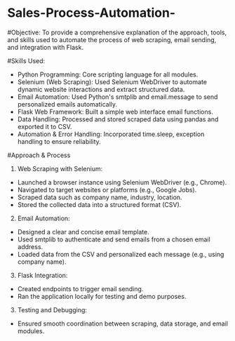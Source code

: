 # Sales-Process-Automation-

#Objective:
To provide a comprehensive explanation of the approach, tools, and skills used to automate the process of web scraping, email sending, and integration with Flask.

#Skills Used:
- Python Programming: Core scripting language for all modules.
- Selenium (Web Scraping): Used Selenium WebDriver to automate dynamic website interactions and extract structured data.
- Email Automation: Used Python's smtplib and email.message to send personalized emails automatically.
- Flask Web Framework: Built a simple web interface email functions.
- Data Handling: Processed and stored scraped data using pandas and exported it to CSV.
- Automation & Error Handling: Incorporated time.sleep, exception handling to ensure reliability.

#Approach & Process

1. Web Scraping with Selenium:
 
- Launched a browser instance using Selenium WebDriver (e.g., Chrome).
- Navigated to target websites or platforms (e.g., Google Jobs).
- Scraped data such as company name, industry, location.
- Stored the collected data into a structured format (CSV).

2. Email Automation:

- Designed a clear and concise email template.
- Used smtplib to authenticate and send emails from a chosen email address.
- Loaded data from the CSV and personalized each message (e.g., using company name).

3. Flask Integration:

- Created endpoints to trigger email sending.
- Ran the application locally for testing and demo purposes.

3. Testing and Debugging:

- Ensured smooth coordination between scraping, data storage, and email modules.
